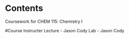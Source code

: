 # Contents
Coursework for CHEM 115: Chemistry I

#Course Instructer
Lecture - Jason Cody 
Lab - Jason Cody
